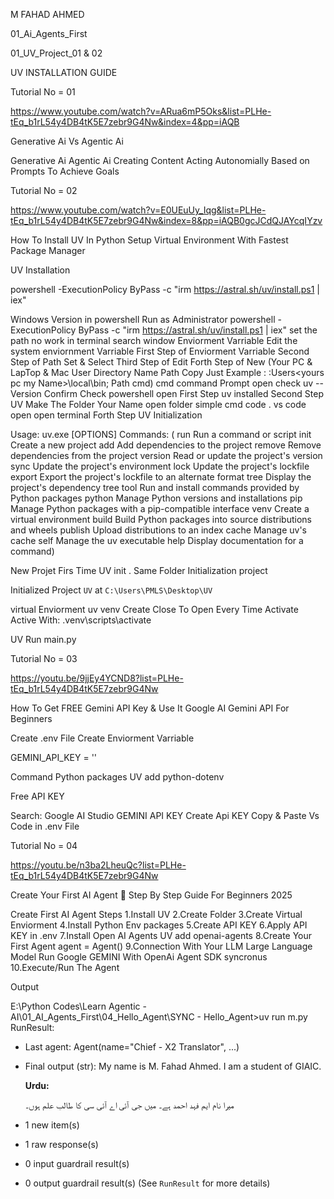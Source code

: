 M FAHAD AHMED

01_Ai_Agents_First

01_UV_Project_01 & 02

UV INSTALLATION GUIDE

Tutorial No = 01

https://www.youtube.com/watch?v=ARua6mP5Oks&list=PLHe-tEq_b1rL54y4DB4tK5E7zebr9G4Nw&index=4&pp=iAQB

Generative Ai Vs Agentic Ai

Generative Ai       Agentic Ai
Creating Content    Acting Autonomially
Based on Prompts    To Achieve Goals


Tutorial No = 02

https://www.youtube.com/watch?v=E0UEuUy_Iqg&list=PLHe-tEq_b1rL54y4DB4tK5E7zebr9G4Nw&index=8&pp=iAQB0gcJCdQJAYcqIYzv

How To Install UV In Python Setup Virtual Environment With Fastest Package Manager

UV Installation

powershell -ExecutionPolicy ByPass -c "irm https://astral.sh/uv/install.ps1 | iex"

Windows Version
in powershell Run as Administrator
powershell -ExecutionPolicy ByPass -c "irm https://astral.sh/uv/install.ps1 | iex"
set the path no work in terminal search window
Enviorment Varriable
Edit the system enviornment Varriable
First Step of Enviorment Varriable
Second Step of Path Set & Select
Third Step of Edit
Forth Step of New (Your PC & LapTop & Mac User Directory Name Path Copy
Just Example : :Users\<yours pc my Name>\local\bin; Path cmd)
cmd command Prompt open check
uv --Version
Confirm
Check powershell open
First Step uv installed
Second Step UV Make The Folder Your Name
open folder simple cmd
code .
vs code open
open terminal
Forth Step UV Initialization

Usage: uv.exe [OPTIONS] <COMMAND>
Commands:
( run      Run a command or script
  init     Create a new project
  add      Add dependencies to the project
  remove   Remove dependencies from the project
  version  Read or update the project's version
  sync     Update the project's environment
  lock     Update the project's lockfile
  export   Export the project's lockfile to an alternate format
  tree     Display the project's dependency tree
  tool     Run and install commands provided by Python packages
  python   Manage Python versions and installations
  pip      Manage Python packages with a pip-compatible interface
  venv     Create a virtual environment
  build    Build Python packages into source distributions and wheels
  publish  Upload distributions to an index
  cache    Manage uv's cache
  self     Manage the uv executable
  help     Display documentation for a command)

New Projet Firs Time
UV init .
Same Folder Initialization project

Initialized Project `UV` at `C:\Users\PMLS\Desktop\UV`

virtual Enviorment
uv venv Create
Close To Open Every Time Activate
Active With: .venv\scripts\activate

UV Run main.py

Tutorial No = 03

https://youtu.be/9jjEy4YCND8?list=PLHe-tEq_b1rL54y4DB4tK5E7zebr9G4Nw

How To Get FREE Gemini API Key & Use It Google AI Gemini API For Beginners

Create .env
File Create
Enviorment Varriable

GEMINI_API_KEY = ''

Command Python packages
UV add python-dotenv

Free API KEY

Search: Google AI Studio
GEMINI API KEY 
Create Api KEY
Copy & Paste Vs Code in .env File

Tutorial No = 04

https://youtu.be/n3ba2LheuQc?list=PLHe-tEq_b1rL54y4DB4tK5E7zebr9G4Nw

Create Your First AI Agent 🤖 Step By Step Guide For Beginners 2025

Create First AI Agent
Steps
1.Install UV
2.Create Folder
3.Create Virtual Enviorment
4.Install Python Env packages
5.Create API KEY
6.Apply API KEY in .env
7.Install Open AI Agents
UV add openai-agents
8.Create Your First Agent
agent = Agent()
9.Connection With Your LLM
Large Language Model
Run Google GEMINI With OpenAi Agent SDK
syncronus
10.Execute/Run The Agent

Output

E:\Python Codes\Learn Agentic - AI\01_AI_Agents_First\04_Hello_Agent\SYNC - Hello_Agent>uv run m.py
RunResult:
- Last agent: Agent(name="Chief - X2 Translator", ...)
- Final output (str):
    My name is M. Fahad Ahmed. I am a student of GIAIC.

    **Urdu:**

    میرا نام ایم فہد احمد ہے۔ میں جی آئی اے آئی سی کا طالب علم ہوں۔
- 1 new item(s)
- 1 raw response(s)
- 0 input guardrail result(s)
- 0 output guardrail result(s)
(See `RunResult` for more details)